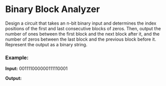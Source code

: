 # Binary Block Analyzer  
Design a circuit that takes an n-bit binary input and determines the index positions of the first and last consecutive blocks of zeros. Then, output the number of ones between the first block and the next block after it, and the number of zeros between the last block and the previous block before it. Represent the output as a binary string.

### Example:  

**Input:** 001111000000111110001  

**Output:**
